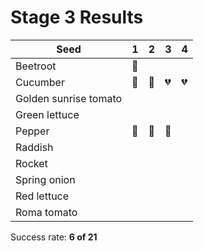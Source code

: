 # Stage 3 Results

Seed|1|2|3|4
--|--|--|--|--
Beetroot|:green_heart:
Cucumber|:green_heart:|:green_heart:|:broken_heart:|:broken_heart:
Golden sunrise tomato||||
Green lettuce||||
Pepper|:green_heart:|:green_heart:|:green_heart:|
Raddish||||
Rocket||||
Spring onion||||
Red lettuce||||
Roma tomato||||

Success rate: __6 of 21__